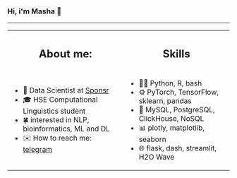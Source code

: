 ### Hi, i'm Masha 👋 
---
<style>
td, th {
   border: none!important;
}
</style>

<table>
<tr>
<th> <h2> About me: </h2> </th>
<th> <h2>  Skills </h2>  </th>
</tr>
<tr>
<td>

- 🔭 Data Scientist at [Sponsr](https://sponsr.ru) 
- 🎓 HSE Computational Linguistics student  
- 🍀 interested in NLP, bioinformatics, ML and DL
- ✉️ How to reach me: [telegram](https://t.me/knapweedss)

</td>
<td>

- 👩‍💻 Python, R, bash
- ⚙️ PyTorch, TensorFlow, sklearn, pandas
- 📀 MySQL, PostgreSQL, ClickHouse, NoSQL
- 📊 plotly, matplotlib, seaborn
- 🌐 flask, dash, streamlit, H2O Wave 

</td>
</tr>
</table>
